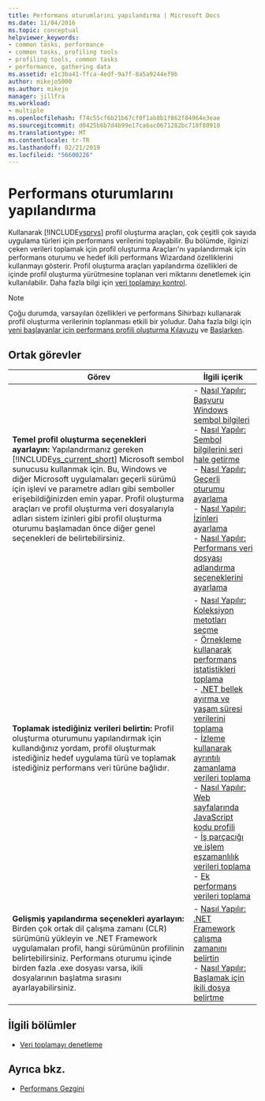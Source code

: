 ```yaml
---
title: Performans oturumlarını yapılandırma | Microsoft Docs
ms.date: 11/04/2016
ms.topic: conceptual
helpviewer_keywords:
- common tasks, performance
- common tasks, profiling tools
- profiling tools, common tasks
- performance, gathering data
ms.assetid: e1c3ba41-ffca-4edf-9a7f-8a5a9244ef9b
author: mikejo5000
ms.author: mikejo
manager: jillfra
ms.workload:
- multiple
ms.openlocfilehash: f74c55cf6b21b67cf0f1ab8b1f862f84964e3eae
ms.sourcegitcommit: d0425b6b7d4b99e17ca6ac0671282bc718f80910
ms.translationtype: MT
ms.contentlocale: tr-TR
ms.lasthandoff: 02/21/2019
ms.locfileid: "56600226"
---
```

# <a name="configure-performance-sessions"></a>Performans oturumlarını yapılandırma
Kullanarak [!INCLUDE[vsprvs](../code-quality/includes/vsprvs_md.md)] profil oluşturma araçları, çok çeşitli çok sayıda uygulama türleri için performans verilerini toplayabilir. Bu bölümde, ilginizi çeken verileri toplamak için profil oluşturma Araçları'nı yapılandırmak için performans oturumu ve hedef ikili performans Wizardand özelliklerini kullanmayı gösterir. Profil oluşturma araçları yapılandırma özellikleri de içinde profil oluşturma yürütmesine toplanan veri miktarını denetlemek için kullanılabilir. Daha fazla bilgi için [veri toplamayı kontrol](../profiling/controlling-data-collection.md).

> [!NOTE]
>  Çoğu durumda, varsayılan özellikleri ve performans Sihirbazı kullanarak profil oluşturma verilerinin toplanması etkili bir yoludur. Daha fazla bilgi için [yeni başlayanlar için performans profili oluşturma Kılavuzu](../profiling/beginners-guide-to-performance-profiling.md) ve [Başlarken](../profiling/getting-started-with-performance-tools.md).

## <a name="common-tasks"></a>Ortak görevler

| Görev | İlgili içerik |
| - | - |
| **Temel profil oluşturma seçenekleri ayarlayın:** Yapılandırmanız gereken [!INCLUDE[vs_current_short](../code-quality/includes/vs_current_short_md.md)] Microsoft sembol sunucusu kullanmak için. Bu, Windows ve diğer Microsoft uygulamaları geçerli sürümü için işlevi ve parametre adları gibi semboller erişebildiğinizden emin yapar. Profil oluşturma araçları ve profil oluşturma veri dosyalarıyla adları sistem izinleri gibi profil oluşturma oturumu başlamadan önce diğer genel seçenekleri de belirtebilirsiniz. | -   [Nasıl Yapılır: Başvuru Windows sembol bilgileri](../profiling/how-to-reference-windows-symbol-information.md)<br />-   [Nasıl Yapılır: Sembol bilgilerini seri hale getirme](../profiling/how-to-serialize-symbol-information.md)<br />-   [Nasıl Yapılır: Geçerli oturumu ayarlama](../profiling/how-to-set-the-current-session.md)<br />-   [Nasıl Yapılır: İzinleri ayarlama](../profiling/how-to-set-permissions.md)<br />-   [Nasıl Yapılır: Performans veri dosyası adlandırma seçeneklerini ayarlama](../profiling/how-to-set-performance-data-file-name-options.md) |
| **Toplamak istediğiniz verileri belirtin:** Profil oluşturma oturumunu yapılandırmak için kullandığınız yordam, profil oluşturmak istediğiniz hedef uygulama türü ve toplamak istediğiniz performans veri türüne bağlıdır. | -   [Nasıl Yapılır: Koleksiyon metotları seçme](../profiling/how-to-choose-collection-methods.md)<br />-   [Örnekleme kullanarak performans istatistikleri toplama](../profiling/collecting-performance-statistics-by-using-sampling.md)<br />-   [.NET bellek ayırma ve yaşam süresi verilerini toplama](../profiling/collecting-dotnet-memory-allocation-and-lifetime-data.md)<br />-   [İzleme kullanarak ayrıntılı zamanlama verileri toplama](../profiling/collecting-detailed-timing-data-by-using-instrumentation.md)<br />-   [Nasıl Yapılır: Web sayfalarında JavaScript kodu profili](../profiling/how-to-profile-javascript-code-in-web-pages.md)<br />-   [İş parçacığı ve işlem eşzamanlılık verileri toplama](../profiling/collecting-thread-and-process-concurrency-data.md)<br />-   [Ek performans verileri toplama](../profiling/collecting-additional-performance-data.md) |
| **Gelişmiş yapılandırma seçenekleri ayarlayın:** Birden çok ortak dil çalışma zamanı (CLR) sürümünü yükleyin ve .NET Framework uygulamaları profil, hangi sürümünün profilinin belirtebilirsiniz. Performans oturumu içinde birden fazla .exe dosyası varsa, ikili dosyalarının başlatma sırasını ayarlayabilirsiniz. | -   [Nasıl Yapılır: .NET Framework çalışma zamanını belirtin](../profiling/how-to-specify-the-dotnet-framework-runtime.md)<br />-   [Nasıl Yapılır: Başlamak için ikili dosya belirtme](../profiling/how-to-specify-the-binary-to-start.md) |

## <a name="related-sections"></a>İlgili bölümler
- [Veri toplamayı denetleme](../profiling/controlling-data-collection.md)

## <a name="see-also"></a>Ayrıca bkz.
- [Performans Gezgini](../profiling/performance-explorer.md)